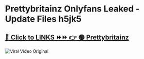 
 # Prettybritainz Onlyfans Leaked - Update Files h5jk5

## <h2><a href="https://clipsfans.com/Prettybritainz&ref=git">🔗 Click to LINKS ⏩⏩ 👉 🟢 Prettybritainz </a></h2>

<a href="https://clipsfans.com/Prettybritainz&ref=git" rel="nofollow" data-target="animated-image.originalLink"><img src="https://i.ibb.co.com/xMMVF88/686577567.gif" alt="Viral Video Original" style="max-width: 100%; display: inline-block;" data-target="animated-image.originalImage"></a>

